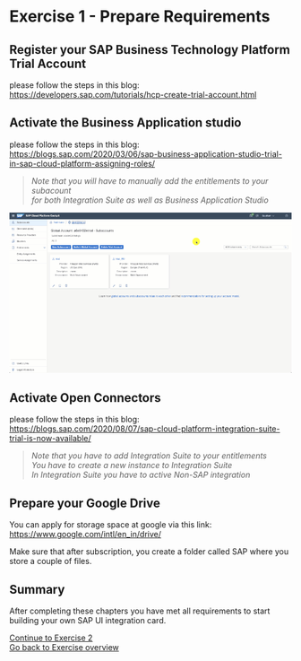 # Exercise 1 - Prepare Requirements


## Register your SAP Business Technology Platform Trial Account
please follow the steps in this blog:   
https://developers.sap.com/tutorials/hcp-create-trial-account.html

## Activate the Business Application studio
please follow the steps in this blog:   
https://blogs.sap.com/2020/03/06/sap-business-application-studio-trial-in-sap-cloud-platform-assigning-roles/

>_Note that you will have to manually add the entitlements to your subacount_   
> _for both Integration Suite as well as Business Application Studio_

![alt text](/Exercise1/entitlements.gif "How to add entitlements")


## Activate Open Connectors
please follow the steps in this blog:   
https://blogs.sap.com/2020/08/07/sap-cloud-platform-integration-suite-trial-is-now-available/

> _Note that you have to add Integration Suite to your entitlements_   
> _You have to create a new instance to Integration Suite_   
> _In Integration Suite you have to active Non-SAP integration_

## Prepare your Google Drive
You can apply for storage space at google via this link:   
https://www.google.com/intl/en_in/drive/

Make sure that after subscription, you create a folder called SAP where you store a couple of files.

## Summary
After completing these chapters you have met all requirements to start building your own SAP UI integration card.

[Continue to Exercise 2](/Exercise2/readme.md)   
[Go back to Exercise overview](https://github.com/L2W-2021H1/UI-Integration-Cards)
